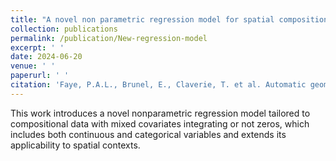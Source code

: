 ```yaml
---
title: "A novel non parametric regression model for spatial compositional data that integrates zeros, both continuous and discrete covariates. [Click here]"
collection: publications
permalink: /publication/New-regression-model
excerpt: ' '
date: 2024-06-20
venue: ' '
paperurl: ' '
citation: 'Faye, P.A.L., Brunel, E., Claverie, T. et al. Automatic geomorphological mapping using ground truth data with coverage sampling and random forest algorithms. Earth Sci Inform 17, 3715–3732 (2024)'
---
```


This work introduces a novel nonparametric regression model tailored to compositional data with mixed covariates integrating or not zeros, which includes both continuous and categorical variables and extends its applicability to spatial contexts. 
